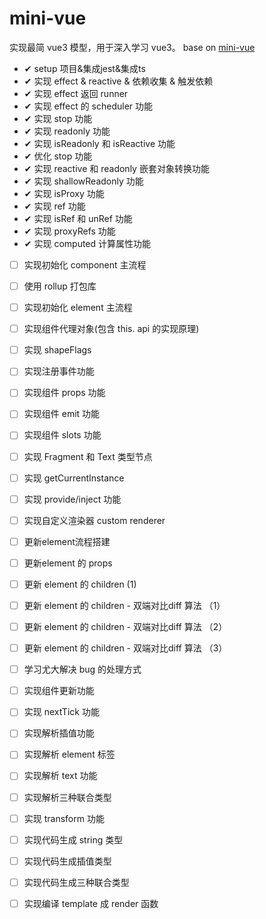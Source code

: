 # mini-vue

实现最简 vue3 模型，用于深入学习 vue3。 base on [mini-vue](https://github.com/cuixiaorui/mini-vue)

- ✔ setup 项目&集成jest&集成ts
- ✔ 实现 effect & reactive & 依赖收集 & 触发依赖
- ✔ 实现 effect 返回 runner
- ✔ 实现 effect 的 scheduler 功能
- ✔ 实现 stop 功能
- ✔ 实现 readonly 功能
- ✔ 实现 isReadonly 和 isReactive 功能
- ✔ 优化 stop 功能
- ✔ 实现 reactive 和 readonly 嵌套对象转换功能
- ✔ 实现 shallowReadonly 功能
- ✔ 实现 isProxy 功能
- ✔ 实现 ref 功能
- ✔ 实现 isRef 和 unRef 功能
- ✔ 实现 proxyRefs 功能
- ✔ 实现 computed 计算属性功能
- [ ] 实现初始化 component 主流程
- [ ] 使用 rollup 打包库
- [ ] 实现初始化 element 主流程
- [ ] 实现组件代理对象(包含 this. api 的实现原理)
- [ ] 实现 shapeFlags
- [ ] 实现注册事件功能
- [ ] 实现组件 props 功能
- [ ] 实现组件 emit 功能
- [ ] 实现组件 slots 功能
- [ ] 实现 Fragment 和 Text 类型节点
- [ ] 实现 getCurrentInstance
- [ ] 实现 provide/inject 功能
- [ ] 实现自定义渲染器 custom renderer
- [ ] 更新element流程搭建
- [ ] 更新element 的 props
- [ ] 更新 element 的 children (1)
- [ ] 更新 element 的 children - 双端对比diff 算法 （1）
- [ ] 更新 element 的 children - 双端对比diff 算法 （2）
- [ ] 更新 element 的 children - 双端对比diff 算法 （3）
- [ ] 学习尤大解决 bug 的处理方式
- [ ] 实现组件更新功能
- [ ] 实现 nextTick 功能
- [ ] 实现解析插值功能
- [ ] 实现解析 element 标签
- [ ] 实现解析 text 功能
- [ ] 实现解析三种联合类型
- [ ] 实现 transform 功能
- [ ] 实现代码生成 string 类型
- [ ] 实现代码生成插值类型
- [ ] 实现代码生成三种联合类型
- [ ] 实现编译 template 成 render 函数

